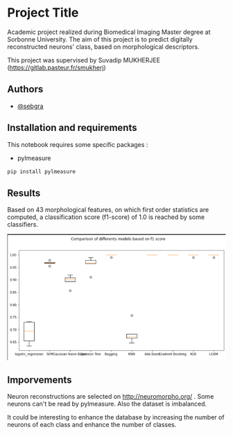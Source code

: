 
# Project Title

Academic project realized during Biomedical Imaging Master degree at Sorbonne University. 
The aim of this project is to predict digitally reconstructed neurons' class, based on morphological descriptors. 

This project was supervised by Suvadip MUKHERJEE (https://gitlab.pasteur.fr/smukherj)

## Authors

- [@sebgra](https://www.github.com/sebgra)

  
## Installation and requirements

This notebook requires some specific packages : 

* pylmeasure

```bash 
pip install pylmeasure
```
    
## Results

Based on 43 morphological features, on which first order statistics are computed, a classification score (f1-score) of 1.0 is reached by some classifiers. 

![Results Graph](https://github.com/sebgra/NeuroMorpho/blob/main/results/images/Classification_results.png)

## Imporvements

Neuron reconstructions are selected on http://neuromorpho.org/ .
Some neurons can't be read by pylmeasure. Also the dataset is imbalanced. 

It could be interesting to enhance the database by increasing the number of neurons of each class and enhance the number of classes. 

  